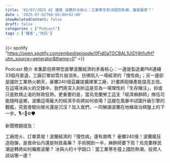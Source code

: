 ```yaml
---
title: '02/07/2025 AI 播客 波蘭的冰與火：工業寒冬對決國防熱潮，誰是贏家？'
date : '2025-07-02T00:04:00+02:00'
showRelatedContent: false
draft: false
categories : ["Podcast"]
tags : ['播客','快訊']
---
```

{{< spotify "https://open.spotify.com/embed/episode/0Fid0aTGCBAL1UGY4h1ufH?utm_source=generator&theme=0" >}}



Podcast 簡介
本集節目將帶您直擊波蘭經濟的矛盾核心：一邊是製造業PMI連續33個月衰退，工廠訂單如雪片般消失，彷彿陷入一場經濟的「慢性病」；另一邊卻是國防工業熱火朝天，豪擲240億茲羅提擴建軍工廠，計畫將砲彈產能提高五倍。在這場冰與火的交鋒中，我們將深入剖析這是否為一場理性的「生存賭注」，抑或只是飲鴆止渴的財政狂熱。更重要的是，當烏克蘭勞工這支「經濟麻醉師」隊伍可能隨時返鄉，波蘭這場龐大的經濟手術將如何收場？這艘在風暴中試圖升級引擎的戰艦，究竟會駛向榮光還是沉沒？加入我們，一同解讀波蘭在地緣政治棋盤上的下一步。🎙️🔥🧊⚙️🛡️

新聞標題提及：

工廠熄火、訂單蒸發！波蘭經濟的「慢性病」還有救嗎？
豪擲240億！波蘭瘋狂造砲彈，是救命仙丹還是財政毒藥？
手術開到一半，麻醉師要下班？烏克蘭移民潮逆轉將如何癱瘓波蘭？
冰與火的十字路口：當工業寒冬撞上國防熱潮，投資人該站哪一邊？